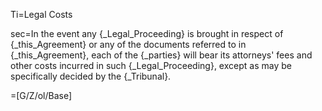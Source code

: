 Ti=Legal Costs

sec=In the event any {_Legal_Proceeding} is brought in respect of {_this_Agreement} or any of the documents referred to in {_this_Agreement}, each of the {_parties} will bear its attorneys' fees and other costs incurred in such {_Legal_Proceeding}, except as may be specifically decided by the {_Tribunal}.

=[G/Z/ol/Base]